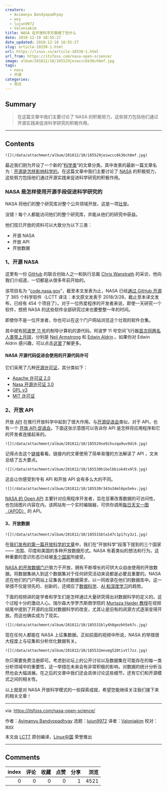 ```yaml
---
creators:
  - Avimanyu Bandyopadhyay
  - wxy
  - lujun9972
  - Valoniakim
title: NASA 在开放科学方面做了些什么
date: 2018-12-10 18:55:27
date_updated: 2018-12-10 18:55:27
slug: article-10330-1.html
url: https://linux.cn/article-10330-1.html
url_from: https://itsfoss.com/nasa-open-science/
image: album/201812/10/185529jeiwccc6k36ch6mf.jpg
tags:
  - nasa
  - 开源
categories:
  - 观点
---
```


## Summary

> 在这篇文章中我们主要讨论了 NASA 的积极努力，这些努力包括他们通过开源实践来促进科学研究的积极作用。

***

<!-- more -->

## Contents

`![](/data/attachment/album/201812/10/185529jeiwccc6k36ch6mf.jpg)`

最近我们刚为开设了一个新的“[科学类](https://itsfoss.com/category/science/)”的文章分类。其中发表的最新一篇文章名为：[开源是怎样影响科学的](https://itsfoss.com/open-source-impact-on-science/)。在这篇文章中我们主要讨论了 [NASA](https://www.nasa.gov/) 的积极努力，这些努力包括他们通过开源实践来促进科学研究的积极作用。

### NASA 是怎样使用开源手段促进科学研究的

NASA 将他们的整个研究库对整个公共领域开放，这是一项[壮举](https://futurism.com/free-science-nasa-just-opened-its-entire-research-library-to-the-public/)。

没错！每个人都能访问他们的整个研究库，并能从他们的研究中获益。

他们现已开放的资料可以大致分为以下三类：

* 开源 NASA
* 开放 API
* 开放数据

### 1、开源 NASA

这里有一份 [GitHub](https://github.com/) 的联合创始人之一和执行总裁 [Chris Wanstrath](http://chriswanstrath.com/) 的采访，他向我们介绍道，一切都是从很多年前开始的。

该项目名为 “[code.nasa.gov](http://code.nasa.gov)”，截至本文发表为止，NASA 已经[通过 GitHub 开源](https://github.com/open-source)了 365 个科学软件（LCTT 译注：本文原文发表于 2018/3/28，截止至本译文发布，已经有 454 个项目了）。对于一位热爱程序的开发者来说，即使一天研究一个软件，想把 NASA 的这些软件全部研究过来也要整整一年的时间。

即使你不是一位开发者，你也可以在这个门户网站浏览这个壮观的软件合集。

其中就有[阿波罗 11 号](https://www.nasa.gov/mission_pages/apollo/missions/apollo11.html)的制导计算机的源代码。阿波罗 11 号空间飞行器[首次将两名人类带上月球](https://www.space.com/16758-apollo-11-first-moon-landing.html)，分别是 [Neil Armstrong](https://www.jsc.nasa.gov/Bios/htmlbios/armstrong-na.html) 和 [Edwin Aldrin](https://www.jsc.nasa.gov/Bios/htmlbios/aldrin-b.html) 。如果你对 Edwin Aldrin 感兴趣，可以点击[这里](https://buzzaldrin.com/the-man/)了解更多。

#### NASA 开源代码促进会使用的开源代码许可

它们采用了几种[开源许可证](https://itsfoss.com/open-source-licenses-explained/)，其分类如下：

* [Apache 许可证 2.0](https://www.apache.org/licenses/LICENSE-2.0)
* [Nasa 开源许可证 3.0](https://opensource.org/licenses/NASA-1.3)
* [GPL v3](https://www.gnu.org/licenses/gpl.html)
* [MIT 许可证](https://en.wikipedia.org/wiki/MIT_License)

### 2、开放 API

开放 [API](https://en.wikipedia.org/wiki/Application_programming_interface) 在推行开放科学中起到了很大作用。与[开源促进会](https://opensource.org/)类似，对于 API，也有一个 [开放 API 促进会](https://www.openapis.org/)。下面这张示意图可以告诉你 API 是怎样将应用程序和它的开发者连接起来的。

`![](/data/attachment/album/201812/10/185529se9ihvzqa9uv9di9.jpg)`

记得点击这个[链接](https://sproutsocial.com/insights/what-is-an-api/)看看。链接内的文章使用了简单易懂的方法解读了 API ，文末总结了五大要点。

`![](/data/attachment/album/201812/10/185530hibolbbiok4tx9l9.jpg)`

这会让你感受到专有 API 和开放 API 会有多么大的不同。

`![](/data/attachment/album/201812/10/185530r343o34ml6po5ekv.jpg)`

[NASA 的 Open API](https://api.nasa.gov/) 主要针对应用程序开发者，旨在显著改善数据的可访问性，也包括图片内容在内。该网站有一个实时编辑器，可供你调用[每日天文一图（APOD）](https://apod.nasa.gov/apod/astropix.html) 的 API。

#### 3、开放数据

`![](/data/attachment/album/201812/10/185531bta147c1p17cy3z1.jpg)`

在[我们发布的第一篇开放科学的文章](https://itsfoss.com/open-source-impact-on-science/)中，我们在“开放科学”段落下提到的三个国家 —— 法国、印度和美国的多种开放数据形式。NASA 有着类似的想法和行为。这种重要的意识形态已经被[多个国家](https://www.xbrl.org/the-standard/why/ten-countries-with-open-data/)所接受。

[NASA 的开放数据门户](https://data.nasa.gov/)致力于开放，拥有不断增长的可供大众自由使用的开放数据。将数据集纳入到这个数据集对于任何研究活动来说都是必要且重要的。NASA 还在他们的门户网站上征集各方的数据需求，以一同收录在他们的数据库中。这一举措不仅是领先的、创新的，还顺应了[数据科学](https://en.wikipedia.org/wiki/Data_science)、[AI 和深度学习](https://www.kdnuggets.com/2017/07/ai-deep-learning-explained-simply.html)的趋势。

下面的视频讲的是学者和学生们是怎样通过大量研究得出对数据科学的定义的。这个过程十分的激动人心。瑞尔森大学罗杰斯商学院的 [Murtaza Haider 教授](https://www.ryerson.ca/tedrogersschool/bm/programs/real-estate-management/murtaza-haider/)在视频结尾中提到了开源的出现对数据科学的改变，尤其让是旧有的闭源方式逐渐变得开放。而这也确实成为了现实。

`![](/data/attachment/album/201812/10/185531kly4h8gezbh5eh7c.jpg)`

现在任何人都能在 NASA 上征集数据。正如前面的视频中所说，NASA 的举措很大程度上与征集和分析优化数据有关。

`![](/data/attachment/album/201812/10/185532mnvmg520tivtl7zz.jpg)`

你只需要免费注册即可。考虑到论坛上的公开讨论以及数据集在可能存在的每一类分析领域中的重要性，这一举措在未来会有非常积极的影响，对数据的统计分析当然也会大幅进展。在之后的文章中我们还会具体讨论这些细节，还有它们和开源模式之间的相关性。

以上就是对 NASA 开放科学模式的一些探索成就，希望您能继续关注我们接下来的相关文章！

---

via: <https://itsfoss.com/nasa-open-science/>

作者：[Avimanyu Bandyopadhyay](https://itsfoss.com/author/avimanyu/) 选题：[lujun9972](https://github.com/lujun9972) 译者：[Valoniakim](https://github.com/Valoniakim) 校对：[wxy](https://github.com/wxy)

本文由 [LCTT](https://github.com/LCTT/TranslateProject) 原创编译，[Linux中国](https://linux.cn/) 荣誉推出

***

## Comments


|   index |   评论 |   收藏 |   点赞 |   分享 |   浏览 |
|--------:|-------:|-------:|-------:|-------:|-------:|
|       0 |      0 |      0 |      0 |      1 |   4521 |
